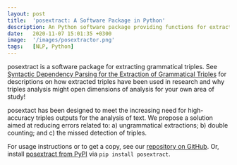 ```yaml
---
layout: post
title:  'posextract: A Software Package in Python'
description: An Python software package providing functions for extracting grammatical subject-verb-object (SVO) and subject-verb-adjective complement/ adjective modifier (SVA) triples from text. This linguistically improved algorithm has significantly higher precision and recall measures than existing methods. 
date:   2020-11-07 15:01:35 +0300
image:  '/images/posextractor.png'
tags:   [NLP, Python]
---
```

posextract is a software package for extracting grammatical triples. See [Syntactic Dependency Parsing for the Extraction of Grammatical Triples](https://stephbuon.github.io/syntactic-dependency-relationships-and-the-extraction-of-grammatical-triples) for descriptions on how extracted triples have been used in research and why triples analysis might open dimensions of analysis for your own area of study! 

posextact has been designed to meet the increasing need for high-accuracy triples outputs for the analysis of text. We propose a solution aimed at reducing errors related to: a) ungrammatical extractions; b) double counting; and c) the missed detection of triples.

For usage instructions or to get a copy, see our [repository on GitHub](https://github.com/stephbuon/posextract). Or, install [posextract from PyPI](https://pypi.org/project/posextract/) via `pip install posextract`.
